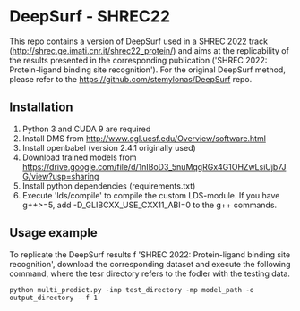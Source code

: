 # DeepSurf - SHREC22
This repo contains a version of DeepSurf used in a SHREC 2022 track (http://shrec.ge.imati.cnr.it/shrec22_protein/) and aims at the replicability of the results presented in the corresponding publication ('SHREC 2022: Protein-ligand binding site recognition'). For the original DeepSurf method, please refer to the https://github.com/stemylonas/DeepSurf repo.

Installation
---------------

1) Python 3 and CUDA 9 are required 
2) Install DMS from http://www.cgl.ucsf.edu/Overview/software.html
3) Install openbabel (version 2.4.1 originally used)
4) Download trained models from https://drive.google.com/file/d/1nIBoD3_5nuMqgRGx4G1OHZwLsiUjb7JG/view?usp=sharing
5) Install python dependencies (requirements.txt)
6) Execute 'lds/compile' to compile the custom LDS-module. If you have g++>=5, add -D_GLIBCXX_USE_CXX11_ABI=0 to the g++ commands.


Usage example
---------------

To replicate the DeepSurf results f 'SHREC 2022: Protein-ligand binding site recognition', download the corresponding dataset and execute the following command, where the tesr directory refers to the fodler with the testing data.

```
python multi_predict.py -inp test_directory -mp model_path -o output_directory --f 1
```

